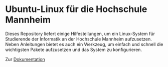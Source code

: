 # Ubuntu-Linux für die Hochschule Mannheim

Dieses Repository liefert einige Hilfestellungen, um ein Linux-System für Studierende der Informatik an der Hochschule Mannheim aufzusetzen. Neben Anleitungen bietet es auch ein Werkzeug, um einfach und schnell die wichtigsten Pakete aufzusetzen und das System zu konfigurieren.

Zur [Dokumentation](doc/readme.md)
